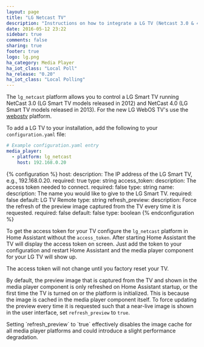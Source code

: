 ```yaml
---
layout: page
title: "LG Netcast TV"
description: "Instructions on how to integrate a LG TV (Netcast 3.0 & 4.0) within Home Assistant."
date: 2016-05-12 23:22
sidebar: true
comments: false
sharing: true
footer: true
logo: lg.png
ha_category: Media Player
ha_iot_class: "Local Poll"
ha_release: "0.20"
ha_iot_class: "Local Polling"
---
```


The `lg_netcast` platform allows you to control a LG Smart TV running NetCast 3.0 (LG Smart TV models released in 2012) and NetCast 4.0 (LG Smart TV models released in 2013). For the new LG WebOS TV's use the [webostv](/components/media_player.webostv) platform.

To add a LG TV to your installation, add the following to your `configuration.yaml` file:

```yaml
# Example configuration.yaml entry
media_player:
  - platform: lg_netcast
    host: 192.168.0.20
```

{% configuration %}
host:
  description: The IP address of the LG Smart TV, e.g., 192.168.0.20.
  required: true
  type: string
access_token:
  description: The access token needed to connect.
  required: false
  type: string
name:
  description: The name you would like to give to the LG Smart TV.
  required: false
  default: LG TV Remote
  type: string
refresh_preview:
  description: Force the refresh of the preview image captured from the TV every time it is requested.
  required: false
  default: false
  type: boolean
{% endconfiguration %}

To get the access token for your TV configure the `lg_netcast` platform in Home Assistant without the `access_token`.
After starting Home Assistant the TV will display the access token on screen.
Just add the token to your configuration and restart Home Assistant and the media player component for your LG TV will show up.

<p class='note'>
The access token will not change until you factory reset your TV.
</p>

By default, the preview image that is captured from the TV and shown in the media player component is only refreshed on Home Assistant startup, or the first time the TV is turned on or the platform is initialized. This is because the image is cached in the media player component itself. To force updating the preview every time it is requested such that a near-live image is shown in the user interface, set `refresh_preview` to `true`.

<p class='note'>
Setting `refresh_preview` to `true` effectively disables the image cache for all media player platforms and could introduce a slight performance degradation.
</p>
